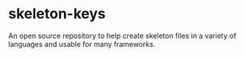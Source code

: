 # skeleton-keys
An open source repository to help create skeleton files in a variety of languages and usable for many frameworks. 
